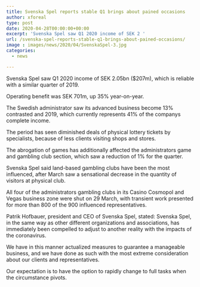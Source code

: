 ```yaml
---
title: Svenska Spel reports stable Q1 brings about pained occasions
author: xforeal 
type: post
date: 2020-04-28T00:00:00+00:00
excerpt: 'Svenska Spel saw Q1 2020 income of SEK 2 '
url: /svenska-spel-reports-stable-q1-brings-about-pained-occasions/
image : images/news/2020/04/SvenskaSpel-3.jpg
categories:
  - news

---
```

Svenska Spel saw Q1 2020 income of SEK 2.05bn ($207m), which is reliable with a similar quarter of 2019. 

Operating benefit was SEK 701m, up 35&percnt; year-on-year. 

The Swedish administrator saw its advanced business become 13&percnt; contrasted and 2019, which currently represents 41&percnt; of the companys complete income. 

The period has seen diminished deals of physical lottery tickets by specialists, because of less clients visiting shops and stores. 

The abrogation of games has additionally affected the administrators game and gambling club section, which saw a reduction of 1&percnt; for the quarter. 

Svenska Spel said land-based gambling clubs have been the most influenced, after March saw a sensational decrease in the quantity of visitors at physical club. 

All four of the administrators gambling clubs in its Casino Cosmopol and Vegas business zone were shut on 29 March, with transient work presented for more than 800 of the 900 influenced representatives. 

Patrik Hofbauer, president and CEO of Svenska Spel, stated: Svenska Spel, in the same way as other different organizations and associations, has immediately been compelled to adjust to another reality with the impacts of the coronavirus. 

We have in this manner actualized measures to guarantee a manageable business, and we have done as such with the most extreme consideration about our clients and representatives. 

Our expectation is to have the option to rapidly change to full tasks when the circumstance pivots.